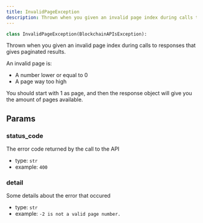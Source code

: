```yaml
---
title: InvalidPageException
description: Thrown when you given an invalid page index during calls to responses thatgives paginated results.
---
```


```py
class InvalidPageException(BlockchainAPIsException):
```

Thrown when you given an invalid page index during calls to responses that
gives paginated results.

An invalid page is:
* A number lower or equal to 0
* A page way too high

You should start with 1 as page, and then the response object will give you
the amount of pages available.

## Params

### status_code

The error code returned by the call to the API
- type: `str`
- example: ` 400
    `

### detail

Some details about the error that occured
- type: `str`
- example: `
    -2 is not a valid page number.
    `

